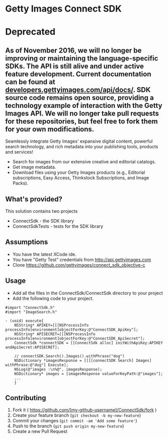 # Getty Images Connect SDK 

# Deprecated

As of November 2016, we will no longer be improving or maintaining the language-specific SDKs. The API is still alive and under active feature development. Current documentation can be found at [developers.gettyimages.com/api/docs/](http://developers.gettyimages.com/api/docs/).
SDK source code remains open source, providing a technology example of interaction with the Getty Images API. We will no longer take pull requests for these repositories, but feel free to fork them for your own modifications.
---

Seamlessly integrate Getty Images' expansive digital content, powerful search technology, and rich metadata into your publishing tools, products and services!

- Search for images from our extensive creative and editorial catalogs.
- Get image metadata.
- Download files using your Getty Images products (e.g., Editorial subscriptions, Easy Access, Thinkstock Subscriptions, and Image Packs).

## What's provided?
This solution contains two projects
* ConnectSdk - the SDK library
* ConnectSdkTests - tests for the SDK library

## Assumptions
* You have the latest XCode ide.
* You have "Getty Test" credentials from http://api.gettyimages.com
* Clone https://github.com/gettyimages/connect_sdk_objective-c

## Usage
* Add all the files in the ConnectSdk/ConnectSdk directory to your project
* Add the following code to your project.

```
#import "ConnectSdk.h"
#import "ImageSearch.h"

- (void) execute{
    NSString* APIKEY=[[[NSProcessInfo processInfo]environment]objectForKey:@"ConnectSDK_ApiKey"];
    NSString* APISECRET=[[[NSProcessInfo processInfo]environment]objectForKey:@"ConnectSDK_ApiSecret"];
    ConnectSdk *connectSDK = [[ConnectSdk alloc] initWithApiKey:APIKEY andApiSecret:APISECRET];

    // connectSDK.Search().Images().withPhrase("dog")
    NSDictionary *imagesResponse = [[[[connectSDK Search] Images] withPhrase:@"dog"] Execute];
    NSLog(@"images :\n%@", imagesResponse);
    NSDictionary* images = [imagesResponse valueForKeyPath:@"images"];
	...
	}
```

## Contributing

1. Fork it ( https://github.com/[my-github-username]/ConnectSdk/fork )
2. Create your feature branch (`git checkout -b my-new-feature`)
3. Commit your changes (`git commit -am 'Add some feature'`)
4. Push to the branch (`git push origin my-new-feature`)
5. Create a new Pull Request
